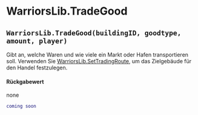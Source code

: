 # WarriorsLib.TradeGood

## `WarriorsLib.TradeGood(buildingID, goodtype, amount, player)`

Gibt an, welche Waren und wie viele ein Markt oder Hafen transportieren soll. Verwenden Sie [WarriorsLib.SetTradingRoute](warriorslib.settradingroute.md), um das Zielgebäude für den Handel festzulegen.

#### Rückgabewert

none

```lua
coming soon
```
